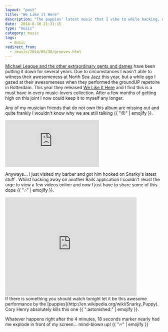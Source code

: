 ```yaml
---
layout: "post"
title: "We Like it Here"
description: "The puppies' latest music that I vibe to while hacking, dreaming, gazing... just livin'"
date:  2014-8-30 21:31:15
type: "music"
category: music
tags:
  - music
redirect_from:
  - /music/2014/08/30/grooves.html
---
```

[Michael League and the other extraordinary gents and dames](http://www.snarkypuppy.com) have been putting it
down for several years. Due to circumstances I wasn't able to witness their 
awesomeness at North Sea Jazz this year, but a while ago I gazed at their 
awesomeness when they performed the groundUP repetoire in Rotterdam. This year
they released [We Like It Here](http://snarkypuppy.ropeadope.com/album/we-like-it-here)
and I find this is a must have in every music-lovers collection. After a few 
months of getting high on this joint I now could keep it to myself any longer.

Any of my musician friends that do not own this album are missing out and quite 
frankly I wouldn't know why we are still talking {{ ":rage:" | emojify }}.

<div class="element spotify">
  <iframe src="https://embed.spotify.com/?uri=spotify:album:2645Cr5cAa3eV7jj80Kkd6" frameborder="0" allowtransparency="true"> </iframe>
</div>

Anyways... I just visited my barber and got him hooked on Snarky's latest 
stuff . Whilst hacking away on another Rails application I 
couldn't resist the urge to view a few videos online and now I just have to 
share some of this dope {{ ":notes:" | emojify }}.

<div class="element video">
  <iframe width="420" height="315" src="https://www.youtube.com/embed/L_XJ_s5IsQc" frameborder="0" allowfullscreen> </iframe>
</div>
If there is something you should watch tonight let it be this awesome performance
by the [puppies](http://en.wikipedia.org/wiki/Snarky_Puppy). Cory Henry absolutely kills this one 
{{ ":astonished:" | emojify }}.

Whatever happens right after the 4 minutes, 18 seconds marker nearly had me 
explode in front of my screen... mind-blown up! {{ ":fire:" | emojify }}
